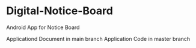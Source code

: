# Digital-Notice-Board
Android App for Notice Board

Applicationd Document in main branch
Application Code in master branch
